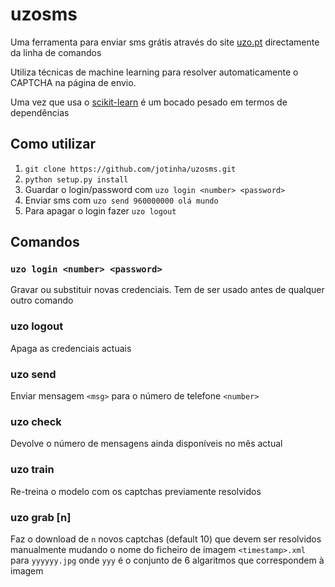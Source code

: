 uzosms
======

Uma ferramenta para enviar sms grátis através do site [uzo.pt](http://www.uzo.pt) directamente da linha de comandos

Utiliza técnicas de machine learning para resolver automaticamente o CAPTCHA na página de envio.

Uma vez que usa o [scikit-learn](http://scikit-learn.org/stable/) é um bocado pesado em termos de dependências

Como utilizar
-------------
1. `git clone https://github.com/jotinha/uzosms.git`
2. `python setup.py install`
3. Guardar o login/password com `uzo login <number> <password>`
4. Enviar sms com `uzo send 960000000 olá mundo`
5. Para apagar o login fazer `uzo logout`

Comandos
--------
### `uzo login <number> <password>`    
Gravar ou substituir novas credenciais. Tem de ser usado antes de qualquer outro comando

### uzo logout                       
Apaga as credenciais actuais

### uzo send <number> <msg>
Enviar mensagem `<msg>` para o número de telefone `<number>`

### uzo check
Devolve o número de mensagens ainda disponíveis no mês actual

### uzo train
Re-treina o modelo com os captchas previamente resolvidos

### uzo grab [n]
Faz o download de `n` novos captchas (default 10) que devem ser resolvidos manualmente mudando o nome do ficheiro de
imagem `<timestamp>.xml` para `yyyyyy.jpg` onde `yyy` é o conjunto de 6 algaritmos que correspondem à imagem      
